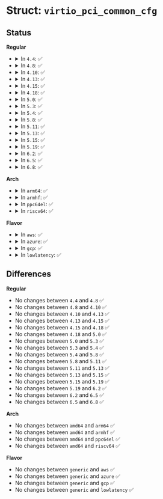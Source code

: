 # Struct: <code>virtio_pci_common_cfg</code>

## Status
<b>Regular</b>
<ul>
<li>
<details>
<summary>In <code>4.4</code>: ✅</summary>

```c
struct virtio_pci_common_cfg {
    __le32 device_feature_select;
    __le32 device_feature;
    __le32 guest_feature_select;
    __le32 guest_feature;
    __le16 msix_config;
    __le16 num_queues;
    __u8 device_status;
    __u8 config_generation;
    __le16 queue_select;
    __le16 queue_size;
    __le16 queue_msix_vector;
    __le16 queue_enable;
    __le16 queue_notify_off;
    __le32 queue_desc_lo;
    __le32 queue_desc_hi;
    __le32 queue_avail_lo;
    __le32 queue_avail_hi;
    __le32 queue_used_lo;
    __le32 queue_used_hi;
};
```
</details>
</li>
<li>
<details>
<summary>In <code>4.8</code>: ✅</summary>

```c
struct virtio_pci_common_cfg {
    __le32 device_feature_select;
    __le32 device_feature;
    __le32 guest_feature_select;
    __le32 guest_feature;
    __le16 msix_config;
    __le16 num_queues;
    __u8 device_status;
    __u8 config_generation;
    __le16 queue_select;
    __le16 queue_size;
    __le16 queue_msix_vector;
    __le16 queue_enable;
    __le16 queue_notify_off;
    __le32 queue_desc_lo;
    __le32 queue_desc_hi;
    __le32 queue_avail_lo;
    __le32 queue_avail_hi;
    __le32 queue_used_lo;
    __le32 queue_used_hi;
};
```
</details>
</li>
<li>
<details>
<summary>In <code>4.10</code>: ✅</summary>

```c
struct virtio_pci_common_cfg {
    __le32 device_feature_select;
    __le32 device_feature;
    __le32 guest_feature_select;
    __le32 guest_feature;
    __le16 msix_config;
    __le16 num_queues;
    __u8 device_status;
    __u8 config_generation;
    __le16 queue_select;
    __le16 queue_size;
    __le16 queue_msix_vector;
    __le16 queue_enable;
    __le16 queue_notify_off;
    __le32 queue_desc_lo;
    __le32 queue_desc_hi;
    __le32 queue_avail_lo;
    __le32 queue_avail_hi;
    __le32 queue_used_lo;
    __le32 queue_used_hi;
};
```
</details>
</li>
<li>
<details>
<summary>In <code>4.13</code>: ✅</summary>

```c
struct virtio_pci_common_cfg {
    __le32 device_feature_select;
    __le32 device_feature;
    __le32 guest_feature_select;
    __le32 guest_feature;
    __le16 msix_config;
    __le16 num_queues;
    __u8 device_status;
    __u8 config_generation;
    __le16 queue_select;
    __le16 queue_size;
    __le16 queue_msix_vector;
    __le16 queue_enable;
    __le16 queue_notify_off;
    __le32 queue_desc_lo;
    __le32 queue_desc_hi;
    __le32 queue_avail_lo;
    __le32 queue_avail_hi;
    __le32 queue_used_lo;
    __le32 queue_used_hi;
};
```
</details>
</li>
<li>
<details>
<summary>In <code>4.15</code>: ✅</summary>

```c
struct virtio_pci_common_cfg {
    __le32 device_feature_select;
    __le32 device_feature;
    __le32 guest_feature_select;
    __le32 guest_feature;
    __le16 msix_config;
    __le16 num_queues;
    __u8 device_status;
    __u8 config_generation;
    __le16 queue_select;
    __le16 queue_size;
    __le16 queue_msix_vector;
    __le16 queue_enable;
    __le16 queue_notify_off;
    __le32 queue_desc_lo;
    __le32 queue_desc_hi;
    __le32 queue_avail_lo;
    __le32 queue_avail_hi;
    __le32 queue_used_lo;
    __le32 queue_used_hi;
};
```
</details>
</li>
<li>
<details>
<summary>In <code>4.18</code>: ✅</summary>

```c
struct virtio_pci_common_cfg {
    __le32 device_feature_select;
    __le32 device_feature;
    __le32 guest_feature_select;
    __le32 guest_feature;
    __le16 msix_config;
    __le16 num_queues;
    __u8 device_status;
    __u8 config_generation;
    __le16 queue_select;
    __le16 queue_size;
    __le16 queue_msix_vector;
    __le16 queue_enable;
    __le16 queue_notify_off;
    __le32 queue_desc_lo;
    __le32 queue_desc_hi;
    __le32 queue_avail_lo;
    __le32 queue_avail_hi;
    __le32 queue_used_lo;
    __le32 queue_used_hi;
};
```
</details>
</li>
<li>
<details>
<summary>In <code>5.0</code>: ✅</summary>

```c
struct virtio_pci_common_cfg {
    __le32 device_feature_select;
    __le32 device_feature;
    __le32 guest_feature_select;
    __le32 guest_feature;
    __le16 msix_config;
    __le16 num_queues;
    __u8 device_status;
    __u8 config_generation;
    __le16 queue_select;
    __le16 queue_size;
    __le16 queue_msix_vector;
    __le16 queue_enable;
    __le16 queue_notify_off;
    __le32 queue_desc_lo;
    __le32 queue_desc_hi;
    __le32 queue_avail_lo;
    __le32 queue_avail_hi;
    __le32 queue_used_lo;
    __le32 queue_used_hi;
};
```
</details>
</li>
<li>
<details>
<summary>In <code>5.3</code>: ✅</summary>

```c
struct virtio_pci_common_cfg {
    __le32 device_feature_select;
    __le32 device_feature;
    __le32 guest_feature_select;
    __le32 guest_feature;
    __le16 msix_config;
    __le16 num_queues;
    __u8 device_status;
    __u8 config_generation;
    __le16 queue_select;
    __le16 queue_size;
    __le16 queue_msix_vector;
    __le16 queue_enable;
    __le16 queue_notify_off;
    __le32 queue_desc_lo;
    __le32 queue_desc_hi;
    __le32 queue_avail_lo;
    __le32 queue_avail_hi;
    __le32 queue_used_lo;
    __le32 queue_used_hi;
};
```
</details>
</li>
<li>
<details>
<summary>In <code>5.4</code>: ✅</summary>

```c
struct virtio_pci_common_cfg {
    __le32 device_feature_select;
    __le32 device_feature;
    __le32 guest_feature_select;
    __le32 guest_feature;
    __le16 msix_config;
    __le16 num_queues;
    __u8 device_status;
    __u8 config_generation;
    __le16 queue_select;
    __le16 queue_size;
    __le16 queue_msix_vector;
    __le16 queue_enable;
    __le16 queue_notify_off;
    __le32 queue_desc_lo;
    __le32 queue_desc_hi;
    __le32 queue_avail_lo;
    __le32 queue_avail_hi;
    __le32 queue_used_lo;
    __le32 queue_used_hi;
};
```
</details>
</li>
<li>
<details>
<summary>In <code>5.8</code>: ✅</summary>

```c
struct virtio_pci_common_cfg {
    __le32 device_feature_select;
    __le32 device_feature;
    __le32 guest_feature_select;
    __le32 guest_feature;
    __le16 msix_config;
    __le16 num_queues;
    __u8 device_status;
    __u8 config_generation;
    __le16 queue_select;
    __le16 queue_size;
    __le16 queue_msix_vector;
    __le16 queue_enable;
    __le16 queue_notify_off;
    __le32 queue_desc_lo;
    __le32 queue_desc_hi;
    __le32 queue_avail_lo;
    __le32 queue_avail_hi;
    __le32 queue_used_lo;
    __le32 queue_used_hi;
};
```
</details>
</li>
<li>
<details>
<summary>In <code>5.11</code>: ✅</summary>

```c
struct virtio_pci_common_cfg {
    __le32 device_feature_select;
    __le32 device_feature;
    __le32 guest_feature_select;
    __le32 guest_feature;
    __le16 msix_config;
    __le16 num_queues;
    __u8 device_status;
    __u8 config_generation;
    __le16 queue_select;
    __le16 queue_size;
    __le16 queue_msix_vector;
    __le16 queue_enable;
    __le16 queue_notify_off;
    __le32 queue_desc_lo;
    __le32 queue_desc_hi;
    __le32 queue_avail_lo;
    __le32 queue_avail_hi;
    __le32 queue_used_lo;
    __le32 queue_used_hi;
};
```
</details>
</li>
<li>
<details>
<summary>In <code>5.13</code>: ✅</summary>

```c
struct virtio_pci_common_cfg {
    __le32 device_feature_select;
    __le32 device_feature;
    __le32 guest_feature_select;
    __le32 guest_feature;
    __le16 msix_config;
    __le16 num_queues;
    __u8 device_status;
    __u8 config_generation;
    __le16 queue_select;
    __le16 queue_size;
    __le16 queue_msix_vector;
    __le16 queue_enable;
    __le16 queue_notify_off;
    __le32 queue_desc_lo;
    __le32 queue_desc_hi;
    __le32 queue_avail_lo;
    __le32 queue_avail_hi;
    __le32 queue_used_lo;
    __le32 queue_used_hi;
};
```
</details>
</li>
<li>
<details>
<summary>In <code>5.15</code>: ✅</summary>

```c
struct virtio_pci_common_cfg {
    __le32 device_feature_select;
    __le32 device_feature;
    __le32 guest_feature_select;
    __le32 guest_feature;
    __le16 msix_config;
    __le16 num_queues;
    __u8 device_status;
    __u8 config_generation;
    __le16 queue_select;
    __le16 queue_size;
    __le16 queue_msix_vector;
    __le16 queue_enable;
    __le16 queue_notify_off;
    __le32 queue_desc_lo;
    __le32 queue_desc_hi;
    __le32 queue_avail_lo;
    __le32 queue_avail_hi;
    __le32 queue_used_lo;
    __le32 queue_used_hi;
};
```
</details>
</li>
<li>
<details>
<summary>In <code>5.19</code>: ✅</summary>

```c
struct virtio_pci_common_cfg {
    __le32 device_feature_select;
    __le32 device_feature;
    __le32 guest_feature_select;
    __le32 guest_feature;
    __le16 msix_config;
    __le16 num_queues;
    __u8 device_status;
    __u8 config_generation;
    __le16 queue_select;
    __le16 queue_size;
    __le16 queue_msix_vector;
    __le16 queue_enable;
    __le16 queue_notify_off;
    __le32 queue_desc_lo;
    __le32 queue_desc_hi;
    __le32 queue_avail_lo;
    __le32 queue_avail_hi;
    __le32 queue_used_lo;
    __le32 queue_used_hi;
};
```
</details>
</li>
<li>
<details>
<summary>In <code>6.2</code>: ✅</summary>

```c
struct virtio_pci_common_cfg {
    __le32 device_feature_select;
    __le32 device_feature;
    __le32 guest_feature_select;
    __le32 guest_feature;
    __le16 msix_config;
    __le16 num_queues;
    __u8 device_status;
    __u8 config_generation;
    __le16 queue_select;
    __le16 queue_size;
    __le16 queue_msix_vector;
    __le16 queue_enable;
    __le16 queue_notify_off;
    __le32 queue_desc_lo;
    __le32 queue_desc_hi;
    __le32 queue_avail_lo;
    __le32 queue_avail_hi;
    __le32 queue_used_lo;
    __le32 queue_used_hi;
};
```
</details>
</li>
<li>
<details>
<summary>In <code>6.5</code>: ✅</summary>

```c
struct virtio_pci_common_cfg {
    __le32 device_feature_select;
    __le32 device_feature;
    __le32 guest_feature_select;
    __le32 guest_feature;
    __le16 msix_config;
    __le16 num_queues;
    __u8 device_status;
    __u8 config_generation;
    __le16 queue_select;
    __le16 queue_size;
    __le16 queue_msix_vector;
    __le16 queue_enable;
    __le16 queue_notify_off;
    __le32 queue_desc_lo;
    __le32 queue_desc_hi;
    __le32 queue_avail_lo;
    __le32 queue_avail_hi;
    __le32 queue_used_lo;
    __le32 queue_used_hi;
};
```
</details>
</li>
<li>
<details>
<summary>In <code>6.8</code>: ✅</summary>

```c
struct virtio_pci_common_cfg {
    __le32 device_feature_select;
    __le32 device_feature;
    __le32 guest_feature_select;
    __le32 guest_feature;
    __le16 msix_config;
    __le16 num_queues;
    __u8 device_status;
    __u8 config_generation;
    __le16 queue_select;
    __le16 queue_size;
    __le16 queue_msix_vector;
    __le16 queue_enable;
    __le16 queue_notify_off;
    __le32 queue_desc_lo;
    __le32 queue_desc_hi;
    __le32 queue_avail_lo;
    __le32 queue_avail_hi;
    __le32 queue_used_lo;
    __le32 queue_used_hi;
};
```
</details>
</li>
</ul>
<b>Arch</b>
<ul>
<li>
<details>
<summary>In <code>arm64</code>: ✅</summary>

```c
struct virtio_pci_common_cfg {
    __le32 device_feature_select;
    __le32 device_feature;
    __le32 guest_feature_select;
    __le32 guest_feature;
    __le16 msix_config;
    __le16 num_queues;
    __u8 device_status;
    __u8 config_generation;
    __le16 queue_select;
    __le16 queue_size;
    __le16 queue_msix_vector;
    __le16 queue_enable;
    __le16 queue_notify_off;
    __le32 queue_desc_lo;
    __le32 queue_desc_hi;
    __le32 queue_avail_lo;
    __le32 queue_avail_hi;
    __le32 queue_used_lo;
    __le32 queue_used_hi;
};
```
</details>
</li>
<li>
<details>
<summary>In <code>armhf</code>: ✅</summary>

```c
struct virtio_pci_common_cfg {
    __le32 device_feature_select;
    __le32 device_feature;
    __le32 guest_feature_select;
    __le32 guest_feature;
    __le16 msix_config;
    __le16 num_queues;
    __u8 device_status;
    __u8 config_generation;
    __le16 queue_select;
    __le16 queue_size;
    __le16 queue_msix_vector;
    __le16 queue_enable;
    __le16 queue_notify_off;
    __le32 queue_desc_lo;
    __le32 queue_desc_hi;
    __le32 queue_avail_lo;
    __le32 queue_avail_hi;
    __le32 queue_used_lo;
    __le32 queue_used_hi;
};
```
</details>
</li>
<li>
<details>
<summary>In <code>ppc64el</code>: ✅</summary>

```c
struct virtio_pci_common_cfg {
    __le32 device_feature_select;
    __le32 device_feature;
    __le32 guest_feature_select;
    __le32 guest_feature;
    __le16 msix_config;
    __le16 num_queues;
    __u8 device_status;
    __u8 config_generation;
    __le16 queue_select;
    __le16 queue_size;
    __le16 queue_msix_vector;
    __le16 queue_enable;
    __le16 queue_notify_off;
    __le32 queue_desc_lo;
    __le32 queue_desc_hi;
    __le32 queue_avail_lo;
    __le32 queue_avail_hi;
    __le32 queue_used_lo;
    __le32 queue_used_hi;
};
```
</details>
</li>
<li>
<details>
<summary>In <code>riscv64</code>: ✅</summary>

```c
struct virtio_pci_common_cfg {
    __le32 device_feature_select;
    __le32 device_feature;
    __le32 guest_feature_select;
    __le32 guest_feature;
    __le16 msix_config;
    __le16 num_queues;
    __u8 device_status;
    __u8 config_generation;
    __le16 queue_select;
    __le16 queue_size;
    __le16 queue_msix_vector;
    __le16 queue_enable;
    __le16 queue_notify_off;
    __le32 queue_desc_lo;
    __le32 queue_desc_hi;
    __le32 queue_avail_lo;
    __le32 queue_avail_hi;
    __le32 queue_used_lo;
    __le32 queue_used_hi;
};
```
</details>
</li>
</ul>
<b>Flavor</b>
<ul>
<li>
<details>
<summary>In <code>aws</code>: ✅</summary>

```c
struct virtio_pci_common_cfg {
    __le32 device_feature_select;
    __le32 device_feature;
    __le32 guest_feature_select;
    __le32 guest_feature;
    __le16 msix_config;
    __le16 num_queues;
    __u8 device_status;
    __u8 config_generation;
    __le16 queue_select;
    __le16 queue_size;
    __le16 queue_msix_vector;
    __le16 queue_enable;
    __le16 queue_notify_off;
    __le32 queue_desc_lo;
    __le32 queue_desc_hi;
    __le32 queue_avail_lo;
    __le32 queue_avail_hi;
    __le32 queue_used_lo;
    __le32 queue_used_hi;
};
```
</details>
</li>
<li>
<details>
<summary>In <code>azure</code>: ✅</summary>

```c
struct virtio_pci_common_cfg {
    __le32 device_feature_select;
    __le32 device_feature;
    __le32 guest_feature_select;
    __le32 guest_feature;
    __le16 msix_config;
    __le16 num_queues;
    __u8 device_status;
    __u8 config_generation;
    __le16 queue_select;
    __le16 queue_size;
    __le16 queue_msix_vector;
    __le16 queue_enable;
    __le16 queue_notify_off;
    __le32 queue_desc_lo;
    __le32 queue_desc_hi;
    __le32 queue_avail_lo;
    __le32 queue_avail_hi;
    __le32 queue_used_lo;
    __le32 queue_used_hi;
};
```
</details>
</li>
<li>
<details>
<summary>In <code>gcp</code>: ✅</summary>

```c
struct virtio_pci_common_cfg {
    __le32 device_feature_select;
    __le32 device_feature;
    __le32 guest_feature_select;
    __le32 guest_feature;
    __le16 msix_config;
    __le16 num_queues;
    __u8 device_status;
    __u8 config_generation;
    __le16 queue_select;
    __le16 queue_size;
    __le16 queue_msix_vector;
    __le16 queue_enable;
    __le16 queue_notify_off;
    __le32 queue_desc_lo;
    __le32 queue_desc_hi;
    __le32 queue_avail_lo;
    __le32 queue_avail_hi;
    __le32 queue_used_lo;
    __le32 queue_used_hi;
};
```
</details>
</li>
<li>
<details>
<summary>In <code>lowlatency</code>: ✅</summary>

```c
struct virtio_pci_common_cfg {
    __le32 device_feature_select;
    __le32 device_feature;
    __le32 guest_feature_select;
    __le32 guest_feature;
    __le16 msix_config;
    __le16 num_queues;
    __u8 device_status;
    __u8 config_generation;
    __le16 queue_select;
    __le16 queue_size;
    __le16 queue_msix_vector;
    __le16 queue_enable;
    __le16 queue_notify_off;
    __le32 queue_desc_lo;
    __le32 queue_desc_hi;
    __le32 queue_avail_lo;
    __le32 queue_avail_hi;
    __le32 queue_used_lo;
    __le32 queue_used_hi;
};
```
</details>
</li>
</ul>

## Differences
<b>Regular</b>
<ul>
<li>
No changes between <code>4.4</code> and <code>4.8</code> ✅
</li>
<li>
No changes between <code>4.8</code> and <code>4.10</code> ✅
</li>
<li>
No changes between <code>4.10</code> and <code>4.13</code> ✅
</li>
<li>
No changes between <code>4.13</code> and <code>4.15</code> ✅
</li>
<li>
No changes between <code>4.15</code> and <code>4.18</code> ✅
</li>
<li>
No changes between <code>4.18</code> and <code>5.0</code> ✅
</li>
<li>
No changes between <code>5.0</code> and <code>5.3</code> ✅
</li>
<li>
No changes between <code>5.3</code> and <code>5.4</code> ✅
</li>
<li>
No changes between <code>5.4</code> and <code>5.8</code> ✅
</li>
<li>
No changes between <code>5.8</code> and <code>5.11</code> ✅
</li>
<li>
No changes between <code>5.11</code> and <code>5.13</code> ✅
</li>
<li>
No changes between <code>5.13</code> and <code>5.15</code> ✅
</li>
<li>
No changes between <code>5.15</code> and <code>5.19</code> ✅
</li>
<li>
No changes between <code>5.19</code> and <code>6.2</code> ✅
</li>
<li>
No changes between <code>6.2</code> and <code>6.5</code> ✅
</li>
<li>
No changes between <code>6.5</code> and <code>6.8</code> ✅
</li>
</ul>
<b>Arch</b>
<ul>
<li>
No changes between <code>amd64</code> and <code>arm64</code> ✅
</li>
<li>
No changes between <code>amd64</code> and <code>armhf</code> ✅
</li>
<li>
No changes between <code>amd64</code> and <code>ppc64el</code> ✅
</li>
<li>
No changes between <code>amd64</code> and <code>riscv64</code> ✅
</li>
</ul>
<b>Flavor</b>
<ul>
<li>
No changes between <code>generic</code> and <code>aws</code> ✅
</li>
<li>
No changes between <code>generic</code> and <code>azure</code> ✅
</li>
<li>
No changes between <code>generic</code> and <code>gcp</code> ✅
</li>
<li>
No changes between <code>generic</code> and <code>lowlatency</code> ✅
</li>
</ul>
